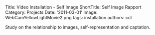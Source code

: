Title: Video Installation - Self Image
ShortTitle: Self Image Rapport
Category: Projects
Date: '2011-03-01'
Image: WebCamYellowLightMovie2.png
tags: installation
authors: ccl


<!--![zamboni portico](/images/portfolio/Portico_Zamboni.jpg)-->

Study on the relationship to images, self-representation and captation.
